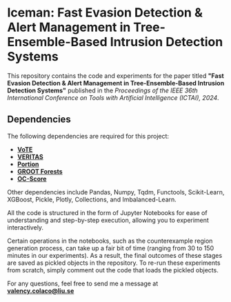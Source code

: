 # Iceman: Fast Evasion Detection & Alert Management in Tree-Ensemble-Based Intrusion Detection Systems

This repository contains the code and experiments for the paper titled **"Fast Evasion Detection & Alert Management in Tree-Ensemble-Based Intrusion Detection Systems"** published in the *Proceedings of the IEEE 36th International Conference on Tools with Artificial Intelligence (ICTAI), 2024*.

## Dependencies

The following dependencies are required for this project:

- **[VoTE](https://github.com/john-tornblom/VoTE)** 
- **[VERITAS](https://github.com/laudv/veritas)** 
- **[Portion](https://pypi.org/project/portion/)** 
- **[GROOT Forests](https://github.com/tudelft-cda-lab/GROOT)** 
- **[OC-Score](https://github.com/laudv/ocscore)** 

Other dependencies include Pandas, Numpy, Tqdm, Functools, Scikit-Learn, XGBoost, Pickle, Plotly, Collections, and Imbalanced-Learn.

All the code is structured in the form of Jupyter Notebooks for ease of understanding and step-by-step execution, allowing you to experiment interactively.

Certain operations in the notebooks, such as the counterexample region generation process, can take up a fair bit of time (ranging from 30 to 150 minutes in our experiments). As a result, the final outcomes of these stages are saved as pickled objects in the repository. To re-run these experiments from scratch, simply comment out the code that loads the pickled objects.

For any questions, feel free to send me a message at **valency.colaco@liu.se**